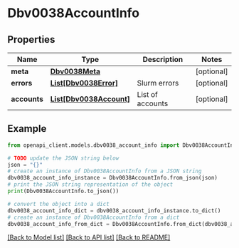 # Dbv0038AccountInfo


## Properties

Name | Type | Description | Notes
------------ | ------------- | ------------- | -------------
**meta** | [**Dbv0038Meta**](Dbv0038Meta.md) |  | [optional] 
**errors** | [**List[Dbv0038Error]**](Dbv0038Error.md) | Slurm errors | [optional] 
**accounts** | [**List[Dbv0038Account]**](Dbv0038Account.md) | List of accounts | [optional] 

## Example

```python
from openapi_client.models.dbv0038_account_info import Dbv0038AccountInfo

# TODO update the JSON string below
json = "{}"
# create an instance of Dbv0038AccountInfo from a JSON string
dbv0038_account_info_instance = Dbv0038AccountInfo.from_json(json)
# print the JSON string representation of the object
print(Dbv0038AccountInfo.to_json())

# convert the object into a dict
dbv0038_account_info_dict = dbv0038_account_info_instance.to_dict()
# create an instance of Dbv0038AccountInfo from a dict
dbv0038_account_info_from_dict = Dbv0038AccountInfo.from_dict(dbv0038_account_info_dict)
```
[[Back to Model list]](../README.md#documentation-for-models) [[Back to API list]](../README.md#documentation-for-api-endpoints) [[Back to README]](../README.md)


